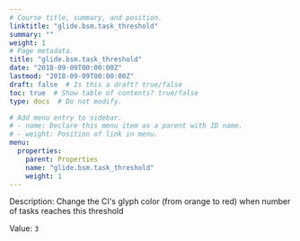 ```yaml
---
# Course title, summary, and position.
linktitle: "glide.bsm.task_threshold"
summary: ""
weight: 1
# Page metadata.
title: "glide.bsm.task_threshold"
date: "2018-09-09T00:00:00Z"
lastmod: "2018-09-09T00:00:00Z"
draft: false  # Is this a draft? true/false
toc: true  # Show table of contents? true/false
type: docs  # Do not modify.

# Add menu entry to sidebar.
# - name: Declare this menu item as a parent with ID name.
# - weight: Position of link in menu.
menu:
  properties:
    parent: Properties
    name: "glide.bsm.task_threshold"
    weight: 1
---
```


Description: Change the CI's glyph color (from orange to red) when number of tasks reaches this threshold


Value: `3`